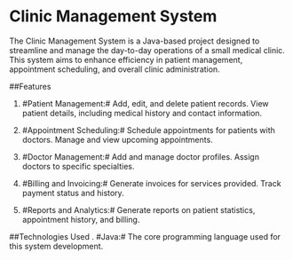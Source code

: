 # Clinic Management System
The Clinic Management System is a Java-based project designed to streamline and manage the day-to-day operations of a small medical clinic. This system aims to enhance efficiency in patient management, appointment scheduling, and overall clinic administration.

##Features
1. #Patient Management:#
Add, edit, and delete patient records.
View patient details, including medical history and contact information.

2. #Appointment Scheduling:#
Schedule appointments for patients with doctors.
Manage and view upcoming appointments.

3. #Doctor Management:#
Add and manage doctor profiles.
Assign doctors to specific specialties.

4. #Billing and Invoicing:#
Generate invoices for services provided.
Track payment status and history.

5. #Reports and Analytics:#
Generate reports on patient statistics, appointment history, and billing.

##Technologies Used
. #Java:# The core programming language used for this system development.
